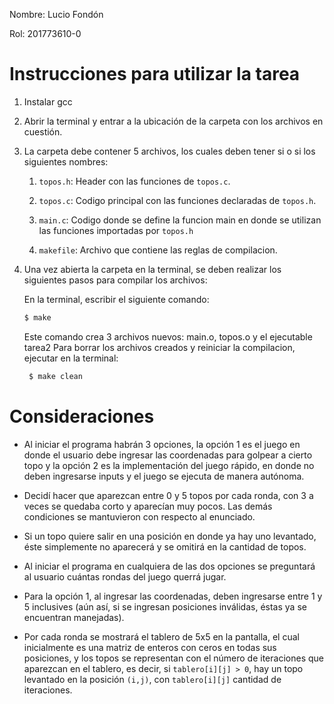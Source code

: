 Nombre: Lucio Fondón 

Rol: 201773610-0

# Instrucciones para utilizar la tarea
1) Instalar gcc
2) Abrir la terminal y entrar a la ubicación de la carpeta con los archivos en cuestión.
3) La carpeta debe contener 5 archivos, los cuales deben tener si o si los siguientes nombres:

	1) `topos.h`: Header con las funciones de `topos.c`.

	2) `topos.c`: Codigo principal con las funciones declaradas de `topos.h`.

	3) `main.c`: Codigo donde se define la funcion main en donde se utilizan las funciones importadas por
		`topos.h`

	4) `makefile`: Archivo que contiene las reglas de compilacion.

4) Una vez abierta la carpeta en la terminal, se deben realizar los siguientes pasos para compilar los archivos:

	En la terminal, escribir el siguiente comando:

      ```bash
      $ make
      ```
	Este comando crea 3 archivos nuevos: main.o, topos.o y el ejecutable tarea2
	Para borrar los archivos creados y reiniciar la compilacion, ejecutar en la terminal:

     ```bash
      $ make clean
      ```
# Consideraciones
- Al iniciar el programa habrán 3 opciones, la opción 1 es el juego en donde el usuario debe ingresar las coordenadas para golpear a cierto topo y la opción 2
es la implementación del juego rápido, en donde no deben ingresarse inputs y el juego se ejecuta de manera autónoma.

- Decidí hacer que aparezcan entre 0 y 5 topos por cada ronda, con 3 a veces se quedaba corto y aparecían muy pocos. Las demás condiciones se mantuvieron con respecto al enunciado.

- Si un topo quiere salir en una posición en donde ya hay uno levantado, éste simplemente no aparecerá y se omitirá en la cantidad de topos.

- Al iniciar el programa en cualquiera de las dos opciones se preguntará al usuario cuántas rondas del juego querrá jugar.

- Para la opción 1, al ingresar las coordenadas, deben ingresarse entre 1 y 5 inclusives (aún así, si se ingresan posiciones inválidas, éstas ya se encuentran manejadas).

- Por cada ronda se mostrará el tablero de 5x5 en la pantalla, el cual inicialmente es una matriz de enteros con ceros en todas sus posiciones, y los topos se representan 
con el número de iteraciones que aparezcan en el tablero, es decir, si `tablero[i][j] > 0`, hay un topo levantado en la posición `(i,j)`, con `tablero[i][j]` cantidad de iteraciones.
